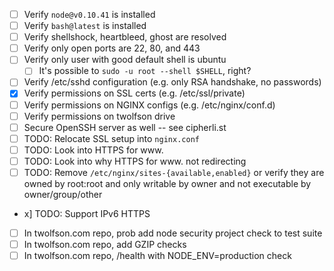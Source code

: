 - [ ] Verify `node@v0.10.41` is installed
- [ ] Verify `bash@latest` is installed
- [ ] Verify shellshock, heartbleed, ghost are resolved
- [ ] Verify only open ports are 22, 80, and 443
- [ ] Verify only user with good default shell is ubuntu
    - [ ] It's possible to `sudo -u root --shell $SHELL`, right?
- [ ] Verify /etc/sshd configuration (e.g. only RSA handshake, no passwords)
- [x] Verify permissions on SSL certs (e.g. /etc/ssl/private)
- [ ] Verify permissions on NGINX configs (e.g. /etc/nginx/conf.d)
- [ ] Verify permissions on twolfson drive
- [ ] Secure OpenSSH server as well -- see cipherli.st
- [ ] TODO: Relocate SSL setup into `nginx.conf`
- [ ] TODO: Look into HTTPS for www.
- [ ] TODO: Look into why HTTPS for www. not redirecting
- [ ] TODO: Remove `/etc/nginx/sites-{available,enabled}` or verify they are owned by root:root and only writable by owner and not executable by owner/group/other
- x] TODO: Support IPv6 HTTPS

- [ ] In twolfson.com repo, prob add node security project check to test suite
- [ ] In twolfson.com repo, add GZIP checks
- [ ] In twolfson.com repo, /health with NODE_ENV=production check
